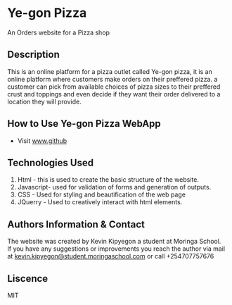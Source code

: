 # Ye-gon Pizza
An Orders website for a Pizza shop


## Description
This is an online platform for a pizza outlet called Ye-gon pizza, it is an online platform where customers make orders on their preffered pizza. a customer can pick from available choices of pizza sizes to their preffered crust and toppings and even decide if they want their order delivered to a location they will provide.

## How to Use Ye-gon Pizza WebApp
- Visit www.github


## Technologies Used
1. Html - this is used to create the basic structure of the website.
2. Javascript- used for validation of forms and generation of outputs.
3. CSS - Used for styling and beautification of the web page 
4. JQuerry - Used to creatively interact with html elements. 

## Authors Information & Contact
The website was created by Kevin Kipyegon a student at Moringa School.<br>If you have any suggestions or improvements you reach the author via mail at kevin.kipyegon@student.moringaschool.com or call +254707757676

## Liscence
MIT